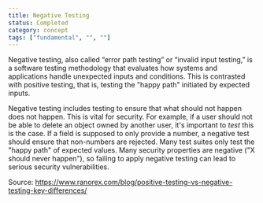 ```yaml
---
title: Negative Testing
status: Completed
category: concept
tags: ["fundamental", "", ""]
---
```


Negative testing, also called “error path testing” or “invalid input
testing,” is a software testing methodology that evaluates how
systems and applications handle unexpected inputs and conditions.
This is contrasted with positive testing, that is, testing the "happy path"
initiated by expected inputs.

Negative testing includes testing to ensure that what should not happen
does not happen. This is vital for security.
For example, if a user should not be able to delete an object owned by another
user, it's important to *test* this is the case.
If a field is supposed to only provide a number, a negative test should
ensure that non-numbers are rejected.
Many test suites only test the "happy path" of expected values.
Many security properties are negative ("X should never happen"), so failing to
apply negative testing can lead to serious security vulnerabilities.

Source: https://www.ranorex.com/blog/positive-testing-vs-negative-testing-key-differences/

